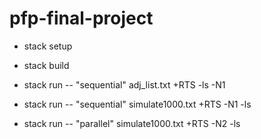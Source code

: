 # pfp-final-project

- stack setup
- stack build
- stack run -- "sequential" adj_list.txt +RTS -ls -N1


- stack run -- "sequential" simulate1000.txt +RTS -N1 -ls
- stack run -- "parallel" simulate1000.txt +RTS -N2 -ls 

